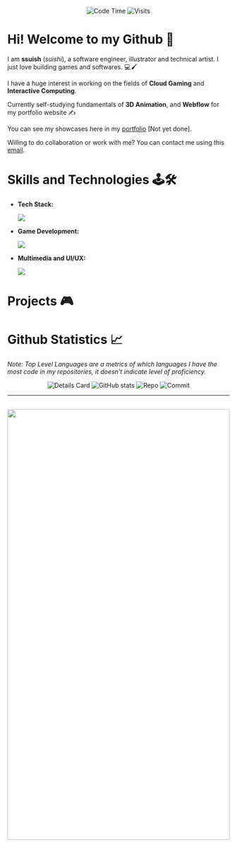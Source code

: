 <div align="center">
 
 ![Code Time](http://img.shields.io/badge/Code%20Time-61%20hrs%2058%20mins-blue)
 ![Visits](http://img.shields.io/badge/Profile%20Views-5-blue)
</div>

# Hi! Welcome to my Github 👋 #
I am **ssuish** (*suishi*), a software engineer, illustrator and technical artist. I just love building games and softwares. 💻🖌️

I have a huge interest in working on the fields of **Cloud Gaming** and **Interactive Computing**.

Currently self-studying fundamentals of **3D Animation**, and **Webflow** for my portfolio website ✍️

You can see my showcases here in my <a href="" target="_blank">portfolio</a> [Not yet done].

Willing to do collaboration or work with me? You can contact me using this <a href="mailto:quidor.adrean@gmail.com">email</a>.

# Skills and Technologies 🕹️🛠️ 
- **Tech Stack:**
  
  <img src="https://skillicons.dev/icons?i=html,css,js,bootstrap,python,php,rust,git,github,net,linux,docker,aws" />
 
- **Game Development:**
  
  <img src="https://skillicons.dev/icons?i=cs,cpp,unity,unreal,godot" />
 
- **Multimedia and UI/UX:**
  
  <img src="https://skillicons.dev/icons?i=figma,photoshop,illustrator,aftereffects,blender" />

# Projects 🎮

# Github Statistics 📈
*Note: Top Level Languages are a metrics of which languages I have the most code in my repositories, it doesn't indicate level of proficiency.*

<div align="center">
 
 ![Details Card](http://github-profile-summary-cards.vercel.app/api/cards/profile-details?username=ssuish&theme=tokyonight)
 ![GitHub stats](https://github-readme-stats.vercel.app/api?username=ssuish&count_private=true&theme=tokyonight&show_icons=true)
 ![Repo](http://github-profile-summary-cards.vercel.app/api/cards/repos-per-language?username=ssuish&theme=tokyonight&exclude=shell,bash)
 ![Commit](http://github-profile-summary-cards.vercel.app/api/cards/most-commit-language?username=ssuish&theme=tokyonight&exclude=shell,bash)
 
</div>

---

<div align=center>
 <br>
 <img src="assets/nijika-ijichi-ijichi-nijika.gif" height="50%" width="100%">
</div>

